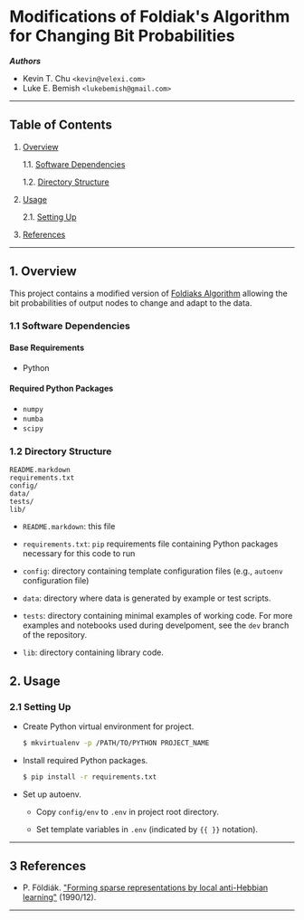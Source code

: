 Modifications of Foldiak's Algorithm for Changing Bit Probabilities
=====================================

___Authors___  
* Kevin T. Chu `<kevin@velexi.com>`
* Luke E. Bemish `<lukebemish@gmail.com>`

------------------------------------------------------------------------------

Table of Contents
-----------------

1. [Overview][#1]

   1.1. [Software Dependencies][#1.1]

   1.2. [Directory Structure][#1.2]

2. [Usage][#2]

   2.1. [Setting Up][#2.1]

3. [References][#3]

------------------------------------------------------------------------------

## 1. Overview

This project contains a modified version of [Foldiaks Algorithm][#foldiakalg] allowing the bit probabilities of output nodes to change and adapt to the data.

### 1.1 Software Dependencies

#### Base Requirements

* Python

#### Required Python Packages ####

* `numpy`
* `numba`
* `scipy`

### 1.2 Directory Structure

    README.markdown
    requirements.txt
    config/
    data/
    tests/
    lib/

* `README.markdown`: this file

* `requirements.txt`: `pip` requirements file containing Python packages necessary for this code to run

* `config`: directory containing template configuration files (e.g., `autoenv`
  configuration file)

* `data`: directory where data is generated by example or test scripts.

* `tests`: directory containing minimal examples of working code. For more examples and notebooks used during develpoment, see the `dev` branch of the repository.

* `lib`: directory containing library code.

## 2. Usage

### 2.1 Setting Up

* Create Python virtual environment for project.

    ```bash
    $ mkvirtualenv -p /PATH/TO/PYTHON PROJECT_NAME
    ```

* Install required Python packages.

    ```bash
    $ pip install -r requirements.txt
    ```

* Set up autoenv.

  - Copy `config/env` to `.env` in project root directory.

  - Set template variables in `.env` (indicated by `{{ }}` notation).

------------------------------------------------------------------------------

3 References
------------

* P. Földiák.
  ["Forming sparse representations by local anti-Hebbian learning"][#foldiakalg]
  (1990/12).

------------------------------------------------------------------------------

[-----------------------------INTERNAL LINKS-----------------------------]: #

[#1]: #1-overview
[#1.1]: #11-software-dependencies
[#1.2]: #12-directory-structure

[#2]: #2-usage
[#2.1]: #21-setting-up

[#3]: #3-references

[-----------------------------EXTERNAL LINKS-----------------------------]: #

[#foldiakalg]:
  https://doi.org/10.1007/BF02331346
